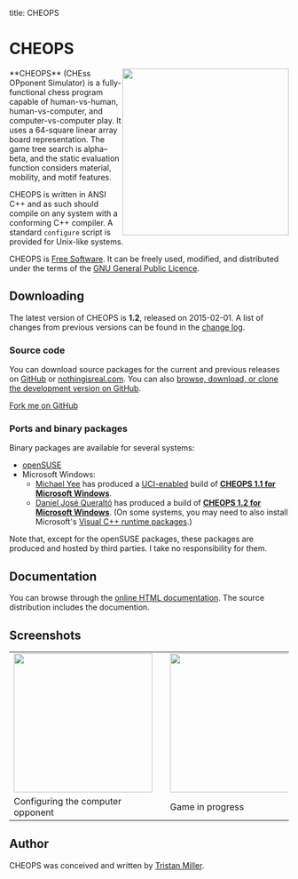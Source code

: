 title: CHEOPS

# CHEOPS

<img src="{filename}/images/Cheops.png" style="float:right; width: 300px;" />
**CHEOPS** (CHEss OPponent
Simulator) is a fully-functional chess program capable of
human-vs-human, human-vs-computer, and computer-vs-computer play. It
uses a 64-square linear array board representation. The game tree search
is alpha–beta, and the static evaluation function considers material,
mobility, and motif features.

CHEOPS is written in ANSI C++ and as such should compile on any system
with a conforming C++ compiler. A standard `configure` script is
provided for Unix-like systems.

CHEOPS is [Free Software](https://www.gnu.org/philosophy/free-sw.html).
It can be freely used, modified, and distributed under the terms of the
[GNU General Public Licence](https://www.gnu.org/copyleft/gpl.html).

Downloading
-----------

The latest version of CHEOPS is **1.2**, released on 2015-02-01. A list
of changes from previous versions can be found in the [change
log](https://files.nothingisreal.com/software/cheops/NEWS).

### Source code

You can download source packages for the current and previous releases
on [GitHub](https://github.com/logological/cheops/releases) or
[nothingisreal.com](https://files.nothingisreal.com/software/cheops/).
You can also
[browse, download, or clone the development version on GitHub](https://github.com/logological/cheops/).

<a class="github-fork-ribbon" href="https://github.com/logological/cheops/" title="Fork me on GitHub">Fork me on GitHub</a>

### Ports and binary packages

Binary packages are available for several systems:

* [openSUSE](https://files.nothingisreal.com/software/cheops/)
* Microsoft Windows:
    * [Michael Yee](http://web.mit.edu/myee/www/) has produced a
    [UCI-enabled](/:w:Universal_Chess_Interface) build of
    **[CHEOPS 1.1 for Microsoft Windows](http://web.mit.edu/myee/www/chess/cheops-1.1uci.zip)**.
    * [Daniel José Queraltó](http://www.andscacs.com/) has produced a
    build of
    **[CHEOPS 1.2 for Microsoft Windows](http://www.andscacs.com/cheops_1.2/cheops_1.2.rar)**. (On
    some systems, you may need to also install Microsoft's
    [Visual C++ runtime packages](http://www.microsoft.com/en-us/download/details.aspx?id=40784).)

Note that, except for the openSUSE packages, these packages are
produced and hosted by third parties. I take no responsibility for
them.


Documentation
-------------

You can browse through the [online HTML
documentation](https://files.nothingisreal.com/software/cheops/cheops.html).
The source distribution includes the documention.

Screenshots
-----------

<table>
<tr><td><a href="/images/Cheops1.png"><img src="/images/Cheops1.png" width="250" style="margin-right: 1em;" /></a></td><td><a href="/images/Cheops2.png"><img src="/images/Cheops2.png" width="250" /></a></td></tr>
<tr><td>Configuring the computer opponent</td><td>Game in progress</td></tr>
</table>

Author
------

CHEOPS was conceived and written by [Tristan Miller](/).
